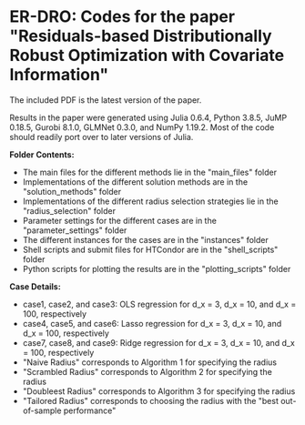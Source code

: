 # ER-DRO: Codes for the paper "Residuals-based Distributionally Robust Optimization with Covariate Information"

The included PDF is the latest version of the paper.

Results in the paper were generated using Julia 0.6.4, Python 3.8.5, JuMP 0.18.5, Gurobi 8.1.0, GLMNet 0.3.0, and NumPy 1.19.2. Most of the code should readily port over to later versions of Julia.


**Folder Contents:**
* The main files for the different methods lie in the "main_files" folder
* Implementations of the different solution methods are in the "solution_methods" folder
* Implementations of the different radius selection strategies lie in the "radius_selection" folder
* Parameter settings for the different cases are in the "parameter_settings" folder
* The different instances for the cases are in the "instances" folder
* Shell scripts and submit files for HTCondor are in the "shell_scripts" folder
* Python scripts for plotting the results are in the "plotting_scripts" folder


**Case Details:**
* case1, case2, and case3: OLS regression for d_x = 3, d_x = 10, and d_x = 100, respectively
* case4, case5, and case6: Lasso regression for d_x = 3, d_x = 10, and d_x = 100, respectively
* case7, case8, and case9: Ridge regression for d_x = 3, d_x = 10, and d_x = 100, respectively
* "Naive Radius" corresponds to Algorithm 1 for specifying the radius
* "Scrambled Radius" corresponds to Algorithm 2 for specifying the radius
* "Doubleest Radius" corresponds to Algorithm 3 for specifying the radius
* "Tailored Radius" corresponds to choosing the radius with the "best out-of-sample performance"
